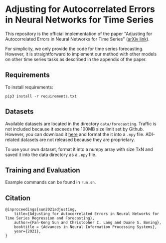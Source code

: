# Adjusting for Autocorrelated Errors in Neural Networks for Time Series

This repository is the official implementation of the paper "Adjusting for Autocorrelated Errors in Neural Networks for Time Series" ([arXiv link](https://arxiv.org/abs/2101.12578)).

For simplicity, we only provide the code for time series forecasting.
However, it is straightforward to implement our method with other models on other time series tasks as described in the appendix of the paper.

## Requirements

To install requirements:

```setup
pip3 install -r requirements.txt
```

## Datasets

Available datasets are located in the directory `data/forecasting`.
Traffic is not included because it exceeds the 100MB size limit set by Github.
However, you can download it [here](https://github.com/laiguokun/multivariate-time-series-data) and format the it into a `.npy` file.
ADI-related datasets are not released because they are proprietary.

To use your own dataset, format it into a numpy array with size TxN and saved it into the data directory as a `.npy` file.

## Training and Evaluation

Example commands can be found in `run.sh`.

## Citation

```
@inproceedings{sun2021adjusting,
    title={Adjusting for Autocorrelated Errors in Neural Networks for Time Series Regression and Forecasting}, 
    author={Fan-Keng Sun and Christopher I. Lang and Duane S. Boning},
    booktitle = {Advances in Neural Information Processing Systems},
    year={2021},
}
```
